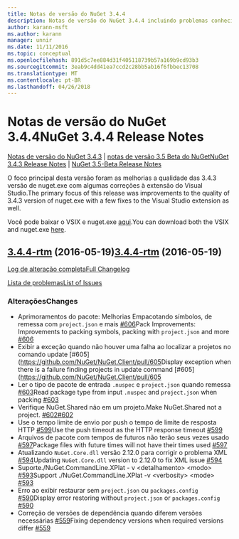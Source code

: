 ```yaml
---
title: Notas de versão do NuGet 3.4.4
description: Notas de versão do NuGet 3.4.4 incluindo problemas conhecidos, correções de bug, recursos adicionados e DCRs.
author: karann-msft
ms.author: karann
manager: unnir
ms.date: 11/11/2016
ms.topic: conceptual
ms.openlocfilehash: 891d5c7ee884d31f405118739b57a169b9cd93b3
ms.sourcegitcommit: 3eab9c4dd41ea7ccd2c28bb5ab16f6fbbec13708
ms.translationtype: MT
ms.contentlocale: pt-BR
ms.lasthandoff: 04/26/2018
---
```

# <a name="nuget-344-release-notes"></a><span data-ttu-id="ee48d-103">Notas de versão do NuGet 3.4.4</span><span class="sxs-lookup"><span data-stu-id="ee48d-103">NuGet 3.4.4 Release Notes</span></span>

<span data-ttu-id="ee48d-104">[Notas de versão do NuGet 3.4.3](../release-notes/nuget-3.4.3.md) | [notas de versão 3.5 Beta do NuGet](../release-notes/nuget-3.5-Beta.md)</span><span class="sxs-lookup"><span data-stu-id="ee48d-104">[NuGet 3.4.3 Release Notes](../release-notes/nuget-3.4.3.md) | [NuGet 3.5-Beta Release Notes](../release-notes/nuget-3.5-Beta.md)</span></span>

<span data-ttu-id="ee48d-105">O foco principal desta versão foram as melhorias a qualidade das 3.4.3 versão de nuget.exe com algumas correções à extensão do Visual Studio.</span><span class="sxs-lookup"><span data-stu-id="ee48d-105">The primary focus of this release was improvements to the quality of 3.4.3 version of nuget.exe with a few fixes to the Visual Studio extension as well.</span></span>

<span data-ttu-id="ee48d-106">Você pode baixar o VSIX e nuget.exe [aqui](https://dist.nuget.org/index.html).</span><span class="sxs-lookup"><span data-stu-id="ee48d-106">You can download both the VSIX and nuget.exe [here](https://dist.nuget.org/index.html).</span></span>

## <a name="344-rtmhttpsgithubcomnugetnugetclienttree344-rtm-2016-05-19"></a><span data-ttu-id="ee48d-107">[3.4.4-rtm](https://github.com/NuGet/NuGet.Client/tree/3.4.4-rtm) (2016-05-19)</span><span class="sxs-lookup"><span data-stu-id="ee48d-107">[3.4.4-rtm](https://github.com/NuGet/NuGet.Client/tree/3.4.4-rtm) (2016-05-19)</span></span>

[<span data-ttu-id="ee48d-108">Log de alteração completa</span><span class="sxs-lookup"><span data-stu-id="ee48d-108">Full Changelog</span></span>](https://github.com/NuGet/NuGet.Client/compare/3.5.0-beta-final...3.4.4-rtm)

[<span data-ttu-id="ee48d-109">Lista de problemas</span><span class="sxs-lookup"><span data-stu-id="ee48d-109">List of Issues</span></span>](https://github.com/NuGet/Home/issues?q=is%3Aissue+milestone%3A3.4.4+is%3Aclosed)

### <a name="changes"></a><span data-ttu-id="ee48d-110">Alterações</span><span class="sxs-lookup"><span data-stu-id="ee48d-110">Changes</span></span>

- <span data-ttu-id="ee48d-111">Aprimoramentos do pacote: Melhorias Empacotando símbolos, de remessa com `project.json` e mais [ \#606](https://github.com/NuGet/NuGet.Client/pull/606)</span><span class="sxs-lookup"><span data-stu-id="ee48d-111">Pack Improvements: Improvements to packing symbols, packing with `project.json` and more [\#606](https://github.com/NuGet/NuGet.Client/pull/606)</span></span>
- <span data-ttu-id="ee48d-112">Exibir a exceção quando não houver uma falha ao localizar a projetos no comando update [\#605] (https://github.com/NuGet/NuGet.Client/pull/605</span><span class="sxs-lookup"><span data-stu-id="ee48d-112">Display exception when there is a failure finding projects in update command [\#605](https://github.com/NuGet/NuGet.Client/pull/605</span></span>
- <span data-ttu-id="ee48d-113">Ler o tipo de pacote de entrada `.nuspec` e `project.json` quando remessa [ \#603](https://github.com/NuGet/NuGet.Client/pull/603)</span><span class="sxs-lookup"><span data-stu-id="ee48d-113">Read package type from input `.nuspec` and `project.json` when packing [\#603](https://github.com/NuGet/NuGet.Client/pull/603)</span></span>
- <span data-ttu-id="ee48d-114">Verifique NuGet.Shared não em um projeto.</span><span class="sxs-lookup"><span data-stu-id="ee48d-114">Make NuGet.Shared not a project.</span></span> [<span data-ttu-id="ee48d-115">\#602</span><span class="sxs-lookup"><span data-stu-id="ee48d-115">\#602</span></span>](https://github.com/NuGet/NuGet.Client/pull/602)
- <span data-ttu-id="ee48d-116">Use o tempo limite de envio por push o tempo de limite de resposta HTTP [ \#599](https://github.com/NuGet/NuGet.Client/pull/599)</span><span class="sxs-lookup"><span data-stu-id="ee48d-116">Use the push timeout as the HTTP response timeout [\#599](https://github.com/NuGet/NuGet.Client/pull/599)</span></span>
- <span data-ttu-id="ee48d-117">Arquivos de pacote com tempos de futuros não terão seus vezes usado [ \#597](https://github.com/NuGet/NuGet.Client/pull/597)</span><span class="sxs-lookup"><span data-stu-id="ee48d-117">Package files with future times will not have their times used [\#597](https://github.com/NuGet/NuGet.Client/pull/597)</span></span>
- <span data-ttu-id="ee48d-118">Atualizando `NuGet.Core.dll` versão 2.12.0 para corrigir o problema XML [ \#594](https://github.com/NuGet/NuGet.Client/pull/594)</span><span class="sxs-lookup"><span data-stu-id="ee48d-118">Updating `NuGet.Core.dll` version to 2.12.0 to fix XML issue [\#594](https://github.com/NuGet/NuGet.Client/pull/594)</span></span>
- <span data-ttu-id="ee48d-119">Suporte./NuGet.CommandLine.XPlat - v \<detalhamento\> \<modo\> [ \#593](https://github.com/NuGet/NuGet.Client/pull/593)</span><span class="sxs-lookup"><span data-stu-id="ee48d-119">Support ./NuGet.CommandLine.XPlat -v \<verbosity\> \<mode\> [\#593](https://github.com/NuGet/NuGet.Client/pull/593)</span></span>
- <span data-ttu-id="ee48d-120">Erro ao exibir restaurar sem `project.json` ou `packages.config` [ \#590](https://github.com/NuGet/NuGet.Client/pull/590)</span><span class="sxs-lookup"><span data-stu-id="ee48d-120">Display error restoring without `project.json` or `packages.config` [\#590](https://github.com/NuGet/NuGet.Client/pull/590)</span></span>
- <span data-ttu-id="ee48d-121">Correção de versões de dependência quando diferem versões necessárias [ \#559](https://github.com/NuGet/NuGet.Client/pull/559)</span><span class="sxs-lookup"><span data-stu-id="ee48d-121">Fixing dependency versions when required versions differ [\#559](https://github.com/NuGet/NuGet.Client/pull/559)</span></span>